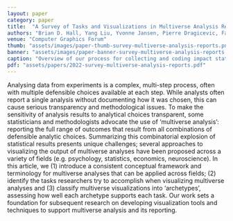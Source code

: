```yaml
---
layout: paper
category: paper
title:  "A Survey of Tasks and Visualizations in Multiverse Analysis Reports"
authors: "Brian D. Hall, Yang Liu, Yvonne Jansen, Pierre Dragicevic, Fanny Chevalier, Matthew Kay"
venue: "Computer Graphics Forum"
thumb: "assets/images/paper-thumb-survey-multiverse-analysis-reports.png"
banner: "assets/images/paper-banner-survey-multiverse-analysis-reports.png"
caption: "Overview of our process for collecting and coding impact statements and ethics reviews from NeurIPS 2022."
pdf: "assets/papers/2022-survey-multiverse-analysis-reports.pdf"
---
```


<!-- abstract -->
Analysing data from experiments is a complex, multi-step process, often with multiple defensible choices available at each step. While analysts often report a single analysis without documenting how it was chosen, this can cause serious transparency and methodological issues. To make the sensitivity of analysis results to analytical choices transparent, some statisticians and methodologists advocate the use of ‘multiverse analysis’: reporting the full range of outcomes that result from all combinations of defensible analytic choices. Summarizing this combinatorial explosion of statistical results presents unique challenges; several approaches to visualizing the output of multiverse analyses have been proposed across a variety of fields (e.g. psychology, statistics, economics, neuroscience). In this article, we (1) introduce a consistent conceptual framework and terminology for multiverse analyses that can be applied across fields; (2) identify the tasks researchers try to accomplish when visualizing multiverse analyses and (3) classify multiverse visualizations into ‘archetypes’, assessing how well each archetype supports each task. Our work sets a foundation for subsequent research on developing visualization tools and techniques to support multiverse analysis and its reporting.